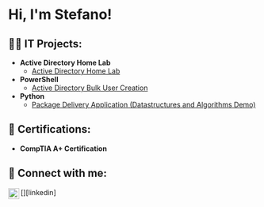 <h1>Hi, I'm Stefano! 

<h2>👨‍💻 IT Projects:</h2>

- <b>Active Directory Home Lab </b>
  - [Active Directory Home Lab](https://github.com/joshmadakor1/Algorithms-Practice)
- <b>PowerShell</b>
  - [Active Directory Bulk User Creation](https://github.com/Stefano-Edo/PowerShell/upload/main)
- <b>Python</b>
  - [Package Delivery Application (Datastructures and Algorithms Demo)](https://github.com/joshmadakor1/Package-Delivery-Pathfinding-Algorithm)
<h2>📄 Certifications:</h2>

- <b>CompTIA A+ Certification </b>

<h2> 🤳 Connect with me:</h2>


[<img align="left" alt="JoshMadakor | LinkedIn" width="22px" src="https://cdn.jsdelivr.net/npm/simple-icons@v3/icons/linkedin.svg" />][linkedin]
<!--
**Stefano-Edo/Stefano-Edo** is a ✨ _special_ ✨ repository because its `README.md` (this file) appears on your GitHub profile.

Here are some ideas to get you started:

- 🔭 I’m currently working on ...
- 🌱 I’m currently learning ...
- 👯 I’m looking to collaborate on ...
- 🤔 I’m looking for help with ...
- 💬 Ask me about ...
- 📫 How to reach me: ...
- 😄 Pronouns: ...
- ⚡ Fun fact: ...
-->
